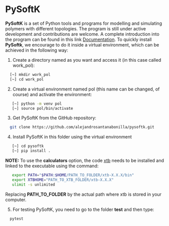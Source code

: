 <!-- Pytest Coverage Comment:Begin -->
<!-- Pytest Coverage Comment:End -->

# PySoftK

**PySoftK** is a set of Python tools and programs for modelling and simulating polymers with different topologies. The program is still under active 
development and contributions are welcome. A complete introduction into the program can be found in this link [Documentation][1]. To quickly install 
**PySoftk**, we encourage to do it inside a virtual environment, which can be achieved in the following way:

1. Create a directory named as you want and access it (in this case called work_pol):

```bash 
  [~] mkdir work_pol
  [~] cd work_pol
```

2. Create a virtual environment named pol (this name can be changed, of course) and activate the environment:

```bash 
   [~] python -m venv pol
   [~] source pol/bin/activate
```

3. Get PySoftK from the GitHub repository:

```bash 
  git clone https://github.com/alejandrosantanabonilla/pysoftk.git
```

4. Install PySoftK in this folder using the virtual environment

```bash 
   [~] cd pysoftk
   [~] pip install .
```

**NOTE:** To use the **calculators** option, the code [xtb][2] needs to be installed and linked to the executable using the command:

```bash  
   export PATH="$PATH:$HOME/PATH_TO_FOLDER/xtb-X.X.X/bin"
   export XTBHOME="PATH_TO_XTB_FOLDER/xtb-X.X.X"
   ulimit -s unlimited
```

Replacing **PATH_TO_FOLDER** by the actual path where xtb is stored in your computer.
  
5. For testing PySoftK, you need to go to the folder **test** and then type:

```bash 
  pytest
```


[1]: https://alejandrosantanabonilla.github.io/pysoftk/
[2]: https://github.com/grimme-lab/xtb

